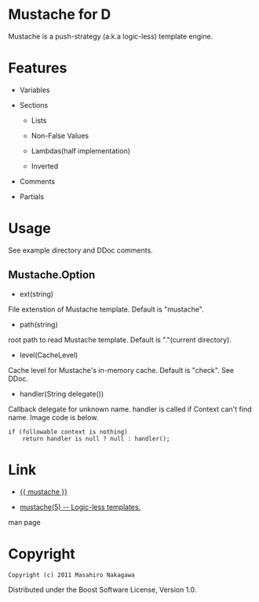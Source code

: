 # Mustache for D

Mustache is a push-strategy (a.k.a logic-less) template engine.

# Features

* Variables

* Sections

  * Lists

  * Non-False Values

  * Lambdas(half implementation)

  * Inverted

* Comments

* Partials

# Usage

See example directory and DDoc comments.

## Mustache.Option

* ext(string)

File extenstion of Mustache template. Default is "mustache".

* path(string)

root path to read Mustache template. Default is "."(current directory).

* level(CacheLevel)

Cache level for Mustache's in-memory cache. Default is "check". See DDoc.

* handler(String delegate())

Callback delegate for unknown name. handler is called if Context can't find name. Image code is below.

    if (followable context is nothing)
        return handler is null ? null : handler();

# Link

* [{{ mustache }}](http://mustache.github.com/)

* [mustache(5) -- Logic-less templates.](http://mustache.github.com/mustache.5.html)

man page

# Copyright

    Copyright (c) 2011 Masahiro Nakagawa

Distributed under the Boost Software License, Version 1.0.
